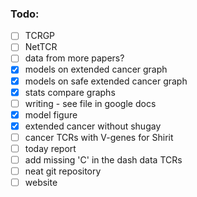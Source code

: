 
### Todo:
- [ ] TCRGP
- [ ] NetTCR
- [ ] data from more papers?
- [x] models on extended cancer graph
- [x] models on safe extended cancer graph
- [x] stats compare graphs
- [ ] writing - see file in google docs
- [x] model figure
- [x] extended cancer without shugay
- [ ] cancer TCRs with V-genes for Shirit
- [ ] today report
- [ ] add missing 'C' in the dash data TCRs
- [ ] neat git repository
- [ ] website
